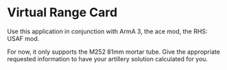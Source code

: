 # Virtual Range Card
Use this application in conjunction with ArmA 3, the ace mod, the RHS: USAF mod. 

For now, it only supports the M252 81mm mortar tube. Give the appropriate requested information to have your artillery solution calculated for you.

